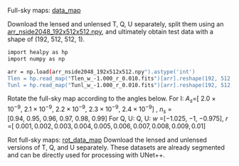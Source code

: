 Full-sky maps:
[data_map](https://drive.google.com/drive/folders/17Lk4D_RlJYxAOM3jQmiwM9oqjaHnBxiM?usp=sharing)

Download the lensed and unlensed T, Q, U separately, split them using an [arr_nside2048_192x512x512.npy](https://drive.google.com/file/d/1Q4QOPStMdreQ2Ic0JqNF2ZLRVPnnczMX/view?usp=sharing), and ultimately obtain test data with a shape of (192, 512, 512, 1).

```bash
import healpy as hp
import numpy as np

arr = np.load(arr_nside2048_192x512x512.npy").astype('int')
Tlen = hp.read_map("Tlen_w_-1.000_r_0.010.fits")[arr].reshape(192, 512, 512, 1)
Tunl = hp.read_map("Tunl_w_-1.000_r_0.010.fits")[arr].reshape(192, 512, 512, 1)

```

Rotate the full-sky map according to the angles below.
For I: $A_s$=[ $2.0\times 10^{-9},~ 2.1\times 10^{-9},~ 2.2\times 10^{-9}, ~2.3\times 10^{-9}, ~2.4\times 10^{-9}$] , $n_s$ =[$0.94, ~0.95, ~0.96, ~0.97, ~0.98, ~0.99$]
For Q, U: Q, U:  $w$ =[$-1.025$, $-1$, $-0.975$],  $r$ =[ $0.001, 0.002, 0.003, 0.004, 0.005, 0.006, 0.007, 0.008, 0.009, 0.01$]



Rot full-sky maps:
[rot_data_map](https://drive.google.com/drive/folders/18XHVer4XZwZM2ptm7uxZFUC-Oi5kswBr?usp=sharing)
Download the lensed and unlensed versions of T, Q, and U separately. These datasets are already segmented and can be directly used for processing with UNet++.
